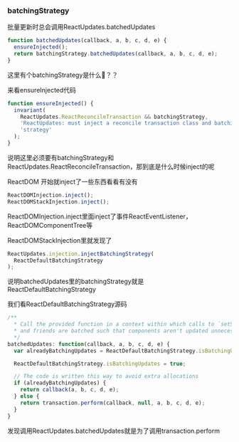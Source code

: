 ### batchingStrategy
批量更新时总会调用ReactUpdates.batchedUpdates

```javascript
function batchedUpdates(callback, a, b, c, d, e) {
  ensureInjected();
  return batchingStrategy.batchedUpdates(callback, a, b, c, d, e);
}
```
这里有个batchingStrategy是什么👻？？

来看ensureInjected代码
```javascript
function ensureInjected() {
  invariant(
    ReactUpdates.ReactReconcileTransaction && batchingStrategy,
    'ReactUpdates: must inject a reconcile transaction class and batching ' +
    'strategy'
  );
}
```
说明这里必须要有batchingStrategy和ReactUpdates.ReactReconcileTransaction，那到底是什么时候inject的呢

ReactDOM 开始就inject了一些东西看看有没有
```javascript
ReactDOMInjection.inject();
ReactDOMStackInjection.inject();
```

ReactDOMInjection.inject里面inject了事件ReactEventListener，ReactDOMComponentTree等

ReactDOMStackInjection里就发现了
```javascript
ReactUpdates.injection.injectBatchingStrategy(
  ReactDefaultBatchingStrategy
);
```

说明batchedUpdates里的batchingStrategy就是ReactDefaultBatchingStrategy

我们看ReactDefaultBatchingStrategy源码
```javascript
/**
  * Call the provided function in a context within which calls to `setState`
  * and friends are batched such that components aren't updated unnecessarily.
  */
batchedUpdates: function(callback, a, b, c, d, e) {
  var alreadyBatchingUpdates = ReactDefaultBatchingStrategy.isBatchingUpdates;

  ReactDefaultBatchingStrategy.isBatchingUpdates = true;

  // The code is written this way to avoid extra allocations
  if (alreadyBatchingUpdates) {
    return callback(a, b, c, d, e);
  } else {
    return transaction.perform(callback, null, a, b, c, d, e);
  }
}
```
发现调用ReactUpdates.batchedUpdates就是为了调用transaction.perform